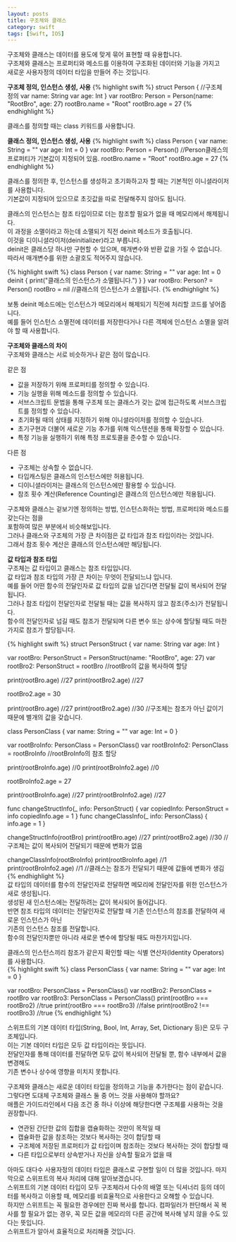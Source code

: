 ```yaml
---
layout: posts
title: 구조체와 클래스
category: swift
tags: [Swift, IOS]
---
```

구조체와 클래스는 데이터를 용도에 맞게 묶어 표현할 때 유용합니다.  
구조체와 클래스는 프로퍼티와 메소드를 이용하여 구조화된 데이터와 기능을 가지고  
새로운 사용자정의 데이터 타입을 만들어 주는 것입니다.  

**구조체 정의, 인스턴스 생성, 사용**
{% highlight swift %}
struct Person { //구조체 정의
    var name: String
    var age: Int
}
var rootBro: Person = Person(name: "RootBro", age: 27)
rootBro.name = "Root"
rootBro.age = 27
{% endhighlight %}

클래스를 정의할 때는 class 키워드를 사용합니다.  

**클래스 정의, 인스턴스 생성, 사용**
{% highlight swift %}
class Person {
    var name: String = ""
    var age: Int = 0
}
var rootBro: Person = Person() //Person클래스의 프로퍼티가 기본값이 지정되어 있음.
rootBro.name = "Root"
rootBro.age = 27
{% endhighlight %}

클래스를 정의한 후, 인스턴스를 생성하고 초기화하고자 할 때는 기본적인 이니셜라이저를 사용합니다.  
기본값이 지정되어 있으므로 초깃값을 따로 전달해주지 않아도 됩니다.  

클래스의 인스턴스는 참조 타입이므로 더는 참조할 필요가 없을 때 메모리에서 해제됩니다.  
이 과정을 소멸이라고 하는데 소멸되기 직전 deinit 메소드가 호출됩니다.  
이것을 디이니셜라이저(deinitializer)라고 부릅니다.  
deinit은 클래스당 하나만 구현할 수 있으며, 매개변수와 반환 값을 가질 수 없습니다.  
따라서 매개변수를 위한 소괄호도 적어주지 않습니다.

{% highlight swift %}
class Person {
    var name: String = ""
    var age: Int = 0
    deinit {
        print("클래스의 인스턴스가 소멸됩니다.")
    }
}
var rootBro: Person? = Person()
rootBro = nil //클래스의 인스턴스가 소멸됩니다.
{% endhighlight %}

보통 deinit 메소드에는 인스턴스가 메모리에서 해제되기 직전에 처리할 코드를 넣어줍니다.  
예를 들어 인스턴스 소멸전에 데이터를 저장한다거나 다른 객체에 인스턴스 소멸을 알려야 할 때 사용합니다.  

**구조체와 클래스의 차이**  
구조체와 클래스는 서로 비슷하거나 같은 점이 많습니다.  


같은 점
 * 값을 저장하기 위해 프로퍼티를 정의할 수 있습니다.
 * 기능 실행을 위해 메소드를 정의할 수 있습니다.
 * 서브스크립트 문법을 통해 구조체 또는 클래스가 갖는 값에 접근하도록 서브스크립트를 정의할 수 있습니다.
 * 초기화될 때의 상태를 지정하기 위해 이니셜라이저를 정의할 수 있습니다.
 * 초기구현과 더불어 새로운 기능 추가를 위해 익스텐션을 통해 확장할 수 있습니다.
 * 특정 기능을 실행하기 위해 특정 프로토콜을 준수할 수 있습니다.  



다른 점
 * 구조체는 상속할 수 없습니다.
 * 타입캐스팅은 클래스의 인스턴스에만 허용됩니다.
 * 디이니셜라이저는 클래스의 인스턴스에만 활용할 수 있습니다.
 * 참조 횟수 계산(Reference Counting)은 클래스의 인스턴스에만 적용됩니다.  

구조체와 클래스는 겉보기엔 정의하는 방법, 인스턴스화하는 방법, 프로퍼티와 메소드를 갖는다는 점을  
포함하여 많은 부분에서 비슷해보입니다.  
그러나 클래스와 구조체의 가장 큰 차이점은 값 타입과 참조 타입이라는 것입니다.  
그래서 참조 횟수 계산은 클래스의 인스턴스에만 해당됩니다.  

**값 타입과 참조 타입**  
구조체는 값 타입이고 클래스는 참조 타입입니다.  
값 타입과 참조 타입의 가장 큰 차이는 무엇이 전달되느냐 입니다.  
예를 들어 어떤 함수의 전달인자로 값 타입의 값을 넘긴다면 전달될 값이 복사되어 전달됩니다.  
그러나 참조 타입이 전달인자로 전달될 때는 값을 복사하지 않고 참조(주소)가 전달됩니다.  
함수의 전달인자로 넘길 때도 참조가 전달되며 다른 변수 또는 상수에 할당될 때도 마찬가지로 참조가 할당됩니다.  

{% highlight swift %}
struct PersonStruct {
    var name: String
    var age: Int
}

var rootBro: PersonStruct = PersonStruct(name: "RootBro", age: 27)
var rootBro2: PersonStruct = rootBro //rootBro의 값을 복사하여 할당

print(rootBro.age) //27
print(rootBro2.age) //27

rootBro2.age = 30

print(rootBro.age) //27
print(rootBro2.age) //30
//구조체는 참조가 아닌 값이기 때문에 별개의 값을 갖습니다.

class PersonClass {
    var name: String = ""
    var age: Int = 0
}

var rootBroInfo: PersonClass = PersonClass()
var rootBroInfo2: PersonClass = rootBroInfo //rootBroInfo의 참조 할당

print(rootBroInfo.age) //0
print(rootBroInfo2.age) //0

rootBroInfo2.age = 27

print(rootBroInfo.age) //27
print(rootBroInfo2.age) //27

func changeStructInfo(_ info: PersonStruct) {
    var copiedInfo: PersonStruct = info
    copiedInfo.age = 1
}
func changeClassInfo(_ info: PersonClass) {
    info.age = 1
}

changeStructInfo(rootBro)
print(rootBro.age) //27
print(rootBro2.age) //30
//구조체는 값이 복사되어 전달되기 때문에 변화가 없음

changeClassInfo(rootBroInfo)
print(rootBroInfo.age) //1
print(rootBroInfo2.age) //1
//클래스는 참조가 전달되기 때문에 값들에 변화가 생김
{% endhighlight %}  
값 타입의 데이터를 함수의 전달인자로 전달하면 메모리에 전달인자를 위한 인스턴스가 새로 생성됩니다.  
생성된 새 인스턴스에는 전달하려는 값이 복사되어 들어갑니다.  
반면 참조 타입의 데이터는 전달인자로 전달할 때 기존 인스턴스의 참조를 전달하여 새로운 인스턴스가 아닌  
기존의 인스턴스 참조를 전달합니다.  
함수의 전달인자뿐만 아니라 새로운 변수에 할당될 때도 마찬가지입니다.  

클래스의 인스턴스끼리 참조가 같은지 확인할 때는 식별 연산자(Identity Operators)를 사용합니다.  
{% highlight swift %}
class PersonClass {
    var name: String = ""
    var age: Int = 0
}

var rootBro: PersonClass = PersonClass()
var rootBro2: PersonClass = rootBro
var rootBro3: PersonClass = PersonClass()
print(rootBro === rootBro2) //true
print(rootBro === rootBro3) //false
print(rootBro2 !== rootBro3) //true
{% endhighlight %}

스위프트의 기본 데이터 타입(String, Bool, Int, Array, Set, Dictionary 등)은 모두 구조체입니다.  
이는 기본 데이터 타입은 모두 값 타입이라는 뜻입니다.  
전달인자를 통해 데이터를 전달하면 모두 값이 복사되어 전달될 뿐, 함수 내부에서 값을 변경해도  
기존 변수나 상수에 영향을 미치지 못합니다.  

구조체와 클래스는 새로운 데이터 타입을 정의하고 기능을 추가한다는 점이 같습니다.  
그렇다면 도대체 구조체와 클래스 둘 중 어느 것을 사용해야 할까요?  
애플은 가이드라인에서 다음 조건 중 하나 이상에 해당한다면 구조체를 사용하는 것을 권장합니다.  
* 연관된 간단한 값의 집합을 캡슐화하는 것만이 목적일 때
* 캡슐화한 값을 참조하는 것보다 복사하는 것이 합당할 때
* 구조체에 저장된 프로퍼티가 값 타입이며 참조하는 것보다 복사하는 것이 합당할 때
* 다른 타입으로부터 상속받거나 자신을 상속할 필요가 없을 때  

아마도 대다수 사용자정의 데이터 타입은 클래스로 구현할 일이 더 많을 것입니다.
마지막으로 스위프트의 복사 처리에 대해 알아보겠습니다.  
스위프트의 기본 데이터 타입이 모두 구조체라서 다수의 배열 또는 딕셔너리 등의 데이터를 복사하고 이용할 때, 메모리를 비효율적으로 사용한다고 오해할 수 있습니다.  
하지만 스위프트는 꼭 필요한 경우에만 진짜 복사를 합니다. 컴파일러가 판단해서 꼭 복사를 할 필요가 없는 경우, 꼭 모든 값을 메모리의 다른 공간에 복사해 넣지 않을 수도 있다는 뜻입니다.    
스위프트가 알아서 효율적으로 처리해줄 것입니다.